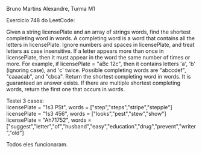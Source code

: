 Bruno Martins Alexandre, Turma M1

Exercicio 748 do LeetCode:

Given a string licensePlate and an array of strings words, find the shortest completing word in words.
A completing word is a word that contains all the letters in licensePlate. Ignore numbers and spaces in licensePlate, and treat letters as case insensitive. If a letter appears more than once in licensePlate, then it must appear in the word the same number of times or more.
For example, if licensePlate = "aBc 12c", then it contains letters 'a', 'b' (ignoring case), and 'c' twice. Possible completing words are "abccdef", "caaacab", and "cbca".
Return the shortest completing word in words. It is guaranteed an answer exists. If there are multiple shortest completing words, return the first one that occurs in words.

Testei 3 casos: <br>
licensePlate = "1s3 PSt", words = \["step","steps","stripe","stepple"] <br>
licensePlate = "1s3 456", words = \["looks","pest","stew","show"] <br>
licensePlate = "Ah71752", words = \["suggest","letter","of","husband","easy","education","drug","prevent","writer","old"]

Todos eles funcionaram.
